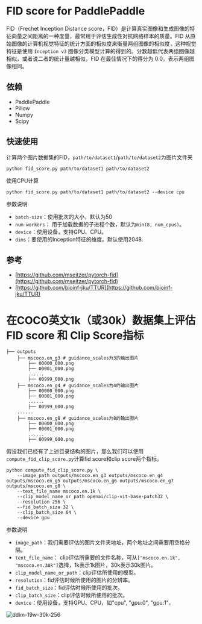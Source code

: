 # FID score for PaddlePaddle

FID（Frechet Inception Distance score，FID）是计算真实图像和生成图像的特征向量之间距离的一种度量，最常用于评估生成性对抗网络样本的质量。FID 从原始图像的计算机视觉特征的统计方面的相似度来衡量两组图像的相似度，这种视觉特征是使用 `Inception v3` 图像分类模型计算的得到的。分数越低代表两组图像越相似，或者说二者的统计量越相似，FID 在最佳情况下的得分为 0.0，表示两组图像相同。


## 依赖

- PaddlePaddle
- Pillow
- Numpy
- Scipy

## 快速使用

计算两个图片数据集的FID，`path/to/dataset1`/`path/to/dataset2`为图片文件夹
```
python fid_score.py path/to/dataset1 path/to/dataset2
```

使用CPU计算
```
python fid_score.py path/to/dataset1 path/to/dataset2 --device cpu
```

参数说明
- `batch-size`：使用批次的大小，默认为50
- `num-workers`： 用于加载数据的子进程个数，默认为`min(8, num_cpus)`。
- `device`：使用设备，支持GPU、CPU。
- `dims`：要使用的Inception特征的维度。默认使用2048.

## 参考

- [https://github.com/mseitzer/pytorch-fid](https://github.com/mseitzer/pytorch-fid)
- [https://github.com/bioinf-jku/TTUR](https://github.com/bioinf-jku/TTUR)

# 在COCO英文1k（或30k）数据集上评估 FID score 和 Clip Score指标

```shell
├── outputs
    ├── mscoco.en_g3 # guidance_scales为3的输出图片
        ├── 00000_000.png
        ├── 00001_000.png
        ......
        ├── 00999_000.png
    ├── mscoco.en_g4 # guidance_scales为4的输出图片
        ├── 00000_000.png
        ├── 00001_000.png
        ......
        ├── 00999_000.png
    ......
    ├── mscoco.en_g8 # guidance_scales为8的输出图片
        ├── 00000_000.png
        ├── 00001_000.png
        ......
        ├── 00999_000.png
```
假设我们已经有了上述目录结构的图片，那么我们可以使用`compute_fid_clip_score.py`计算fid score和clip score两个指标。

```shell
python compute_fid_clip_score.py \
    --image_path outputs/mscoco.en_g3 outputs/mscoco.en_g4 outputs/mscoco.en_g5 outputs/mscoco.en_g6 outputs/mscoco.en_g7 outputs/mscoco.en_g8 \
    --text_file_name mscoco.en.1k \
    --clip_model_name_or_path openai/clip-vit-base-patch32 \
    --resolution 256 \
    --fid_batch_size 32 \
    --clip_batch_size 64 \
    --device gpu
```

参数说明
- `image_path`：我们需要评估的图片文件夹地址，两个地址之间需要用空格分隔。
- `text_file_name`： clip评估所需要的文件名称，可从`["mscoco.en.1k", "mscoco.en.30k"]`选择，1k表示1k图片，30k表示30k图片。
- `clip_model_name_or_path`：clip评估所使用的模型。
- `resolution`：fid评估时候所使用的图片的分辨率。
- `fid_batch_size`：fid评估时候所使用的批次。
- `clip_batch_size`：clip评估时候所使用的批次。
- `device`：使用设备，支持GPU、CPU，如"cpu", "gpu:0", "gpu:1"。

![ddim-19w-30k-256](https://user-images.githubusercontent.com/50394665/203267067-6367d675-8580-4c3e-90b0-d8c1ed0d58aa.png)
